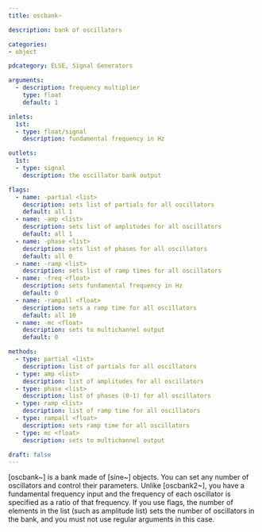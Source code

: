 ```yaml
---
title: oscbank~

description: bank of oscillators

categories:
- object

pdcategory: ELSE, Signal Generators

arguments:
  - description: frequency multiplier
    type: float
    default: 1

inlets:
  1st:
  - type: float/signal
    description: fundamental frequency in Hz

outlets:
  1st:
  - type: signal
    description: the oscillator bank output

flags:
  - name: -partial <list>
    description: sets list of partials for all oscillators
    default: all 1
  - name: -amp <list>
    description: sets list of amplitudes for all oscillators
    default: all 1
  - name: -phase <list>
    description: sets list of phases for all oscillators
    default: all 0
  - name: -ramp <list>
    description: sets list of ramp times for all oscillators
  - name: -freq <float>
    description: sets fundamental frequency in Hz
    default: 0
  - name: -rampall <float>
    description: sets a ramp time for all oscillators
    default: all 10
  - name: -mc <float>
    description: sets to multichannel output
    default: 0

methods:
  - type: partial <list>
    description: list of partials for all oscillators
  - type: amp <list>
    description: list of amplitudes for all oscillators
  - type: phase <list>
    description: list of phases (0-1) for all oscillators
  - type: ramp <list>
    description: list of ramp time for all oscillators
  - type: rampall <float>
    description: sets ramp time for all oscillators
  - type: mc <float>
    description: sets to multichannel output

draft: false
---
```


[oscbank~] is a bank made of [sine~] objects. You can set any number of oscillators and control their parameters. Unlike [oscbank2~], you have a fundamental frequency input and the frequency of each oscillator is specified as a ratio of that frequency. If you use flags, the number of elements in the list (such as amplitude list) sets the number of oscillators in the bank, and you must not use regular arguments in this case.
